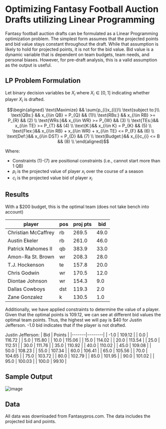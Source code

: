# Optimizing Fantasy Football Auction Drafts utilizing Linear Programming

Fantasy football auction drafts can be formulated as a Linear Programming optimization problem. The simplest form assumes that the projected points and bid value stays constant throughout the draft. While that assumption is likely to hold for projected points, it is not for the bid value. Bid value is a dynamic variable that is dependent on team budgets, team needs, and personal biases. However, for pre-draft analysis, this is a valid assumption as the output is useful.

## LP Problem Formulation

Let binary decision variables  be $X_{i}$ where $X_{i} \in {[0, 1]}$ 
indicating whether player $X_{i}$ is drafted.

$$\begin{aligned}
 \text{Maximize} && \sum{p_{i}x_{i}}\\
 \text{subject to:}\\
 \text{QBs:} && x_{i\in QB} = P_{Q} && (1)\\
 \text{RBs:} && x_{i\in RB} >= P_{R} && (2) \\
 \text{WRs:}&& x_{i\in WR} >= P_{W} && (3)  \\
 \text{TEs:}&& x_{i\in TE} >= P_{T} && (4) \\
 \text{K:}&& x_{i\in K} = P_{K} && (5) \\
 \text{Flex:}&& x_{i\in RB} + x_{i\in WR} + x_{i\in TE} <= P_{F} && (6) \\
 \text{Def:}&& x_{i\in DST} = P_{D} && (7) \\
 \text{Budget:}&& x_{i}c_{i} <= B && (8) \\
\end{aligned}$$

Where:
- Constraints (1)-(7) are positional constraints (i.e., cannot start more than 1 QB)
- $p_{i}$ is the projected value of player $x_{i}$ over the course of a season
- $c_{i}$ is the projected value bid of player $x_{i}$

## Results
With a $200 budget, this is the optimal team (does not take bench into account)

| player              | pos | proj pts | bid  |
|---------------------|-----|----------|------|
| Christian McCaffrey | rb  | 269.5    | 49.0 |
| Austin Ekeler       | rb  | 261.0    | 46.0 |
| Patrick Mahomes II  | qb  | 383.9    | 33.0 |
| Amon-Ra St. Brown   | wr  | 208.3    | 28.0 |
| T.J. Hockenson      | te  | 157.8    | 20.0 |
| Chris Godwin        | wr  | 170.5    | 12.0 |
| Diontae Johnson     | wr  | 154.3    | 9.0  |
| Dallas Cowboys      | dst | 119.3    | 2.0  |
| Zane Gonzalez       | k   | 130.5    | 1.0  |

Additionally, we have applied constraints to determine the value of a player. Given that the optimal points is 109.12, we can see at different bid values the optimal team points. Thus, the highest we will pay is $40 for Justin Jefferson. -1.0 bid indicates that if the player is not drafted.

Justin Jefferson:
| Bid   | Points |
|-------|--------|
| -1.0  | 109.12 |
| 0.0   | 116.72 |
| 5.0   | 115.80 |
| 10.0  | 115.06 |
| 15.0  | 114.02 |
| 20.0  | 113.54 |
| 25.0  | 112.51 |
| 30.0  | 111.76 |
| 35.0  | 110.92 |
| 40.0  | 110.02 |
| 45.0  | 109.08 |
| 50.0  | 108.23 |
| 55.0  | 107.34 |
| 60.0  | 106.41 |
| 65.0  | 105.56 |
| 70.0  | 104.65 |
| 75.0  | 103.72 |
| 80.0  | 102.79 |
| 85.0  | 101.95 |
| 90.0  | 101.02 |
| 95.0  | 100.03 |
| 100.0 | 99.10  |

## Sample Output
![image](https://github.com/dsung30/fantasy_football_lp/assets/23372191/eae4d4c2-0f55-460e-a12e-c2e33b5e31d6)


## Data
All data was downloaded from Fantasypros.com. The data includes the projected bid and points.
